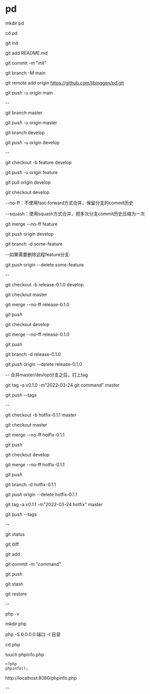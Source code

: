# pd

mkdir pd

cd pd

git init

git add README.md

git commit -m "init"

git branch -M main

git remote add origin https://github.com/libinggen/pd.git

git push -u origin main



-- 

git branch master  

git push -u origin master

git branch develop  

git push -u origin develop


-- 

git checkout -b feature develop

git push -u origin feature

git pull origin develop

git checkout develop 

--no-ff：不使用fast-forward方式合并，保留分支的commit历史

--squash：使用squash方式合并，把多次分支commit历史压缩为一次

git merge --no-ff feature

git push origin develop


git branch -d some-feature

--如果需要删除远程feature分支:

git push origin --delete some-feature



-- 

git checkout -b release-0.1.0 develop

git checkout master

git merge --no-ff release-0.1.0

git push

git checkout develop

git merge --no-ff release-0.1.0

git push


git branch -d release-0.1.0

git push origin --delete release-0.1.0   


-- 合并master/devlop分支之后，打上tag 

git tag -a v0.1.0 -m"2022-03-24 git command" master

git push --tags



-- 

git checkout -b hotfix-0.1.1 master


git checkout master

git merge --no-ff hotfix-0.1.1

git push


git checkout develop

git merge --no-ff hotfix-0.1.1

git push


git branch -d hotfix-0.1.1

git push origin --delete  hotfix-0.1.1


git tag -a v0.1.1 -m"2022-03-24 hotfix" master

git push --tags



-- 

git status

git diff

git add .

git commit -m "command"

git push

git stash

git restore

-- 

php -v

mkdir php

php -S 0.0.0.0:端口 -t 目录

cd php

touch phpinfo.php

    <?php
    phpinfo();

http://localhost:8080/phpinfo.php


-- 

